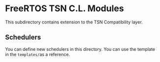 
# FreeRTOS TSN C.L. Modules

This subdirectory contains extension to the TSN Compatibility layer.

## Schedulers

You can define new schedulers in this directory. You can use the template
in the ``templates/``as a reference.
